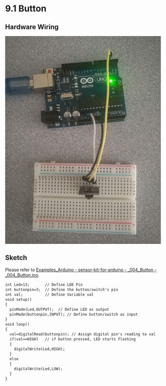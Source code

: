 # 9.1 Button

## Hardware Wiring
![Image](../../Examples/sensor-kit-for-arduino/004_button.jpg)

## Sketch
Please refer to [Examples_Arduino - sensor-kit-for-arduino - _004_Button - _004_Button.ino](https://github.com/LongerVisionRobot/Examples_Arduino/blob/master/sensor-kit-for-arduino/_004_Button/_004_Button.ino).
```
int Led=13;       // Define LDE Pin
int buttonpin=3;  // Define the button/switch's pin
int val;          // Define Variable val
void setup()
{
  pinMode(Led,OUTPUT);  // Define LED as output
  pinMode(buttonpin,INPUT); // Define button/switch as input
}
void loop()
{
  val=digitalRead(buttonpin); // Assign digital pin's reading to val
  if(val==HIGH)   // if button pressed, LED starts flashing
  {
    digitalWrite(Led,HIGH);
  }
  else
  {
    digitalWrite(Led,LOW);
  }
}
```